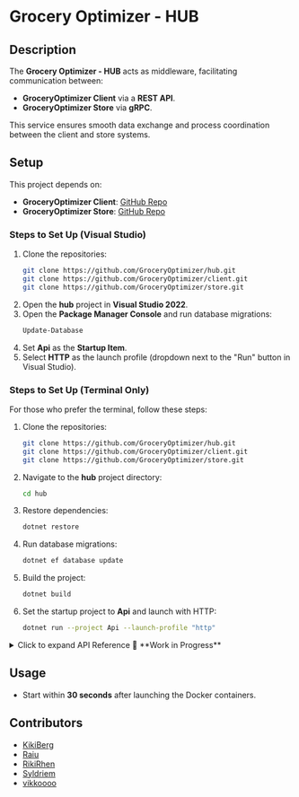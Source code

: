 # Grocery Optimizer - HUB  

## Description  
The **Grocery Optimizer - HUB** acts as middleware, facilitating communication between:  
- **GroceryOptimizer Client** via a **REST API**.  
- **GroceryOptimizer Store** via **gRPC**.  

This service ensures smooth data exchange and process coordination between the client and store systems.  

## Setup  
This project depends on:  
- **GroceryOptimizer Client**: [GitHub Repo](https://github.com/GroceryOptimizer/client)  
- **GroceryOptimizer Store**: [GitHub Repo](https://github.com/GroceryOptimizer/store)  

### Steps to Set Up (Visual Studio)  
1. Clone the repositories:  
   ```sh
   git clone https://github.com/GroceryOptimizer/hub.git  
   git clone https://github.com/GroceryOptimizer/client.git  
   git clone https://github.com/GroceryOptimizer/store.git  
   ```  
2. Open the **hub** project in **Visual Studio 2022**.  
3. Open the **Package Manager Console** and run database migrations:  
   ```sh
   Update-Database
   ```  
4. Set **Api** as the **Startup Item**.  
5. Select **HTTP** as the launch profile (dropdown next to the "Run" button in Visual Studio).  

### Steps to Set Up (Terminal Only)  
For those who prefer the terminal, follow these steps:  

1. Clone the repositories:  
   ```sh
   git clone https://github.com/GroceryOptimizer/hub.git  
   git clone https://github.com/GroceryOptimizer/client.git  
   git clone https://github.com/GroceryOptimizer/store.git  
   ```  
2. Navigate to the **hub** project directory:  
   ```sh
   cd hub
   ```  
3. Restore dependencies:  
   ```sh
   dotnet restore
   ```  
4. Run database migrations:  
   ```sh
   dotnet ef database update
   ```  
5. Build the project:  
   ```sh
   dotnet build
   ```  
6. Set the startup project to **Api** and launch with HTTP:  
   ```sh
   dotnet run --project Api --launch-profile "http"
   ```  
<details>
   <summary>Click to expand API Reference 🔴 **Work in Progress**  </summary>
   
## API Reference  🔴 **Work in Progress**  
⚠️ **Work in Progress:** These API endpoints are not finalized.
   
### REST API Endpoints (Client Communication)  
#### `GET /api/products`  
**Description:** Fetches a list of available products.  
**Request Parameters:** None  
**Response:**  
```json
[
  {
    "id": 1,
    "name": "Apples",
    "price": 2.99,
    "stock": 150
  },
  {
    "id": 2,
    "name": "Bananas",
    "price": 1.99,
    "stock": 200
  }
]
```  

#### `POST /api/order`  
**Description:** Places an order.  
**Request Body:**  
```json
{
  "customerId": 123,
  "items": [
    { "productId": 1, "quantity": 5 },
    { "productId": 2, "quantity": 3 }
  ]
}
```  
**Response:**  
```json
{
  "orderId": 456,
  "status": "Confirmed"
}
```  

### gRPC Endpoints (Store Communication)  

#### `CheckStock`  
**Description:** Checks stock availability for a product.  
**Request:**  
```proto
message StockRequest {
  int32 productId = 1;
}
```  
**Response:**  
```proto
message StockResponse {
  int32 productId = 1;
  int32 availableQuantity = 2;
}
```  

#### `ProcessOrder`  
**Description:** Processes an order request.  
**Request:**  
```proto
message OrderRequest {
  int32 orderId = 1;
}
```  
**Response:**  
```proto
message OrderResponse {
  int32 orderId = 1;
  string status = 2;
}
```  

   </details>    
       
## Usage  
- Start within **30 seconds** after launching the Docker containers.  

## Contributors  
- [KikiBerg](https://github.com/KikiBerg)  
- [Raiu](https://github.com/Raiu)  
- [RikiRhen](https://github.com/RikiRhen)  
- [Syldriem](https://github.com/Syldriem)  
- [vikkoooo](https://github.com/vikkoooo)  
